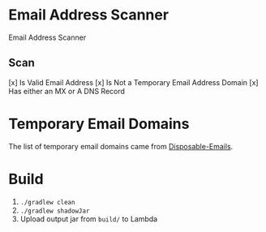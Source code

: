 # Email Address Scanner
Email Address Scanner

## Scan
[x] Is Valid Email Address
[x] Is Not a Temporary Email Address Domain
[x] Has either an MX or A DNS Record

# Temporary Email Domains
The list of temporary email domains came from [Disposable-Emails](https://disposable-emails.github.io/).

# Build
1. `./gradlew clean`
2. `./gradlew shadowJar`
3. Upload output jar from `build/` to Lambda
